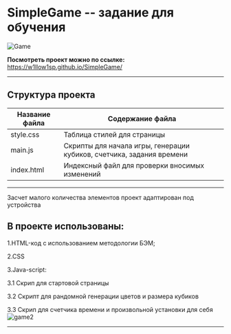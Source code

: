 # SimpleGame -- задание для обучения


![Game](https://user-images.githubusercontent.com/98582981/174128457-6dd0a5f1-a612-408c-9784-355e868ca44a.gif)



 **Посмотреть проект можно по ссылке:** https://w1llow1sp.github.io/SimpleGame/
 
 -----
 
 ## Структура проекта
 Название файла      | Содержание файла
---------------------|----------------------
style.css         | Таблица стилей для страницы
main.js		| Скрипты для начала игры, генерации кубиков, счетчика, задания времени
index.html           | Индексный файл для проверки вносимых изменений

------------
 
 Засчет малого количества элементов проект адаптирован под устройства
 
## В проекте использованы:
 
1.HTML-код с использованием методологии БЭМ;

2.CSS

3.Java-script:

3.1 Скрип для стартовой страницы

3.2 Скрипт для рандомной генерации цветов и размера кубиков

3.3 Скрип для счетчика времени и произвольной установки для себя
![game2](https://user-images.githubusercontent.com/98582981/174130041-12e4418a-4b2a-4899-9e44-57fe0d1891af.gif)




 
--------------
